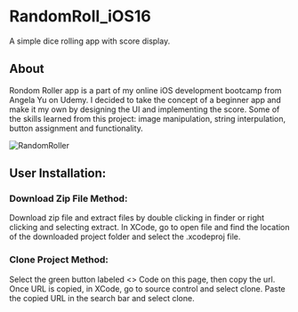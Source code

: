 # RandomRoll_iOS16
A simple dice rolling app with score display. 

## About

Rondom Roller app is a part of my online iOS development bootcamp from Angela Yu on Udemy. I decided to take the concept of a beginner app and make it my own by designing the UI and implementing the score. Some of the skills learned from this project: image manipulation, string interpulation, button assignment and functionality. 

![RandomRoller](https://user-images.githubusercontent.com/79613749/230903760-06d2ba7d-fe01-49dd-bba4-8750965e9f93.png)

## User Installation:

### Download Zip File Method:
  Download zip file and extract files by double clicking in finder or right clicking and selecting extract. In XCode, go to open file and find the location of the downloaded project folder and select the .xcodeproj file. 
  
### Clone Project Method:
  Select the green button labeled <> Code on this page, then copy the url. Once URL is copied, in XCode, go to source control and select clone. Paste the copied URL in the search bar and select clone.


